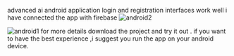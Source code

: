  advanced ai android application
 login and registration interfaces work well
 i have connected the app with firebase
 ![android2](https://user-images.githubusercontent.com/97026750/221845293-7bc6d368-1056-4817-a6c0-0504fd797eeb.png)

 ![android1](https://user-images.githubusercontent.com/97026750/221844448-720394f4-44c7-4d2f-8e96-59b449311d08.png)
 for more details download the project and try it out .
 if you want to have the best experience ,i suggest you run the app on your android device.

